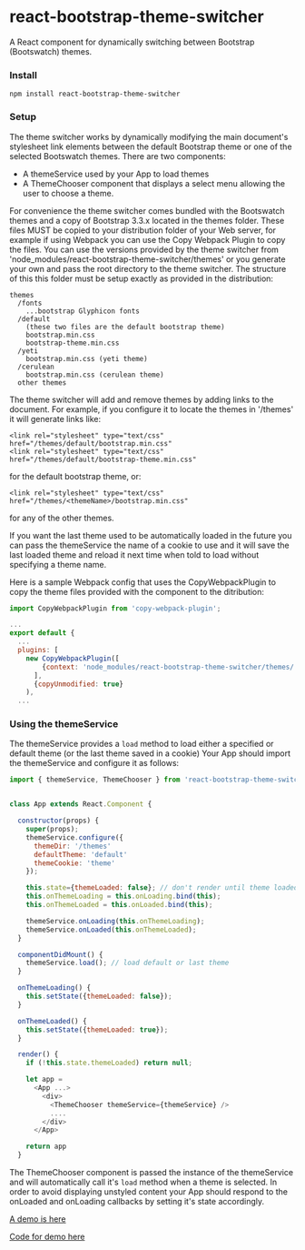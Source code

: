 # react-bootstrap-theme-switcher

A React component for dynamically switching between Bootstrap (Bootswatch) themes.

### Install
```
npm install react-bootstrap-theme-switcher
```
### Setup
The theme switcher works by dynamically modifying the main document's stylesheet link elements between the default Bootstrap theme or one of the selected Bootswatch themes. There are two components:

 * A themeService used by your App to load themes
 * A ThemeChooser component that displays a select menu allowing the user to choose a theme.

For convenience the theme switcher comes bundled with the Bootswatch themes and a copy of Bootstrap 3.3.x located in the themes folder. These files MUST be copied to your distribution folder of your Web server, for example if using Webpack you can use the Copy Webpack Plugin to copy the files. You can use the versions provided by the theme switcher from 'node_modules/react-bootstrap-theme-switcher/themes' or you generate your own and pass the root directory to the theme switcher. The structure of this this folder must be setup exactly as provided in the distribution:

```
themes
  /fonts
    ...bootstrap Glyphicon fonts
  /default
    (these two files are the default bootstrap theme)
    bootstrap.min.css
    bootstrap-theme.min.css
  /yeti
    bootstrap.min.css (yeti theme)
  /cerulean
    bootstrap.min.css (cerulean theme)
  other themes    
```

The theme switcher will add and remove themes by adding links to the document. For example, if you configure it to locate the themes in '/themes' it will generate links like:

```
<link rel="stylesheet" type="text/css" href="/themes/default/bootstrap.min.css"
<link rel="stylesheet" type="text/css" href="/themes/default/bootstrap-theme.min.css"
```

for the default bootstrap theme, or:

```
<link rel="stylesheet" type="text/css" href="/themes/<themeName>/bootstrap.min.css"
```

for any of the other themes.

If you want the last theme used to be automatically loaded in the future you can pass the themeService the name of a cookie to use and it will save the last loaded theme and reload it next time when told to load without specifying a theme name.

Here is a sample Webpack config that uses the CopyWebpackPlugin to copy the theme files provided with the component to the ditribution:

```javascript
import CopyWebpackPlugin from 'copy-webpack-plugin';

...
export default {
  ...
  plugins: [
    new CopyWebpackPlugin([
        {context: 'node_modules/react-bootstrap-theme-switcher/themes/', from: '**/*', to: 'themes/'}
      ],
      {copyUnmodified: true}
    ),
  ...  
```
### Using the themeService

The themeService provides a ```load``` method to load either a specified or default theme (or the last theme saved in a cookie)
Your App should import the themeService and configure it as follows:

```javascript
import { themeService, ThemeChooser } from 'react-bootstrap-theme-switcher';


class App extends React.Component {

  constructor(props) {
    super(props);
    themeService.configure({
      themeDir: '/themes'
      defaultTheme: 'default'
      themeCookie: 'theme'
    });

    this.state={themeLoaded: false}; // don't render until theme loaded
    this.onThemeLoading = this.onLoading.bind(this);
    this.onThemeLoaded = this.onLoaded.bind(this);

    themeService.onLoading(this.onThemeLoading);
    themeService.onLoaded(this.onThemeLoaded);
  }  

  componentDidMount() {
    themeService.load(); // load default or last theme
  }

  onThemeLoading() {
    this.setState({themeLoaded: false});
  }

  onThemeLoaded() {
    this.setState({themeLoaded: true});
  }

  render() {
    if (!this.state.themeLoaded) return null;

    let app =
      <App ...>
        <div>
          <ThemeChooser themeService={themeService} />
          ....
        </div>  
      </App>    

    return app
  }
```
The ThemeChooser component is passed the instance of the themeService and will automatically call it's ```load``` method when a theme is selected. In order to avoid displaying unstyled content your App should respond to the onLoaded and onLoading callbacks by setting it's state accordingly.

[A demo is here](http://bst.ray3.io)

[Code for demo here](https://github.com/raythree/reactjs-bootstrap-table-demo)
